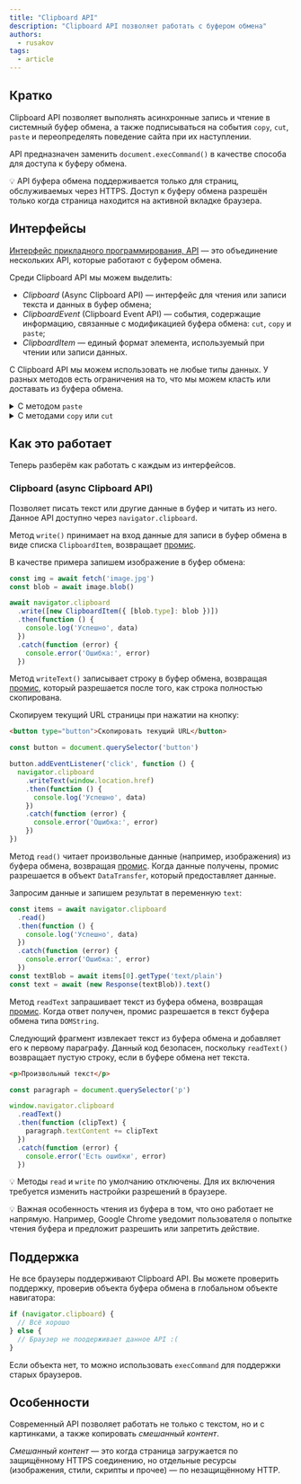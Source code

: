 ```yaml
---
title: "Clipboard API"
description: "Clipboard API позволяет работать с буфером обмена"
authors:
  - rusakov
tags:
  - article
---
```


## Кратко

Clipboard API позволяет выполнять асинхронные запись и чтение в системный буфер обмена, а также подписываться на события `copy`, `cut`, `paste` и переопределять поведение сайта при их наступлении.

API предназначен заменить `document.execCommand()` в качестве способа для доступа к буферу обмена.

<aside>

💡 API буфера обмена поддерживается только для страниц, обслуживаемых через HTTPS. Доступ к буферу обмена разрешён только когда страница находится на активной вкладке браузера.

</aside>

## Интерфейсы

[Интерфейс прикладного программирования, API](/js/api/) — это объединение нескольких API, которые работают с буфером обмена.

Среди Clipboard API мы можем выделить:

- _Clipboard_ (Async Clipboard API) — интерфейс для чтения или записи текста и данных в буфер обмена;
- _ClipboardEvent_ (Clipboard Event API) — события, содержащие информацию, связанные с модификацией буфера обмена: `cut`, `copy` и `paste`;
- _ClipboardItem_ — единый формат элемента, используемый при чтении или записи данных.

С Clipboard API мы можем использовать не любые типы данных. У разных методов есть ограничения на то, что мы можем класть или доставать из буфера обмена.

<details>
  <summary>С методом <code>paste</code></summary>

  - text/plain
  - text/uri-list
  - text/csv
  - text/css
  - text/html
  - application/xhtml+xml
  - image/png
  - image/jpg, image/jpeg
  - image/gif
  - image/svg+xml
  - application/xml, text/xml
  - application/javascript
  - application/json
  - application/octet-stream
</details>

<details>
  <summary>С методами <code>copy</code> или <code>cut</code></summary>

  - text/plain
  - text/uri-list
  - text/csv
  - text/html
  - image/svg+xml
  - application/xml, text/xml
  - application/json
</details>

## Как это работает

Теперь разберём как работать с каждым из интерфейсов.

### Clipboard (async Clipboard API)

Позволяет писать текст или другие данные в буфер и читать из него. Данное API доступно через `navigator.clipboard`.

Метод `write()` принимает на вход данные для записи в буфер обмена в виде списка `ClipboardItem`, возвращает [промис](/js/promise/).

В качестве примера запишем изображение в буфер обмена:

```js
const img = await fetch('image.jpg')
const blob = await image.blob()

await navigator.clipboard
  .write([new ClipboardItem({ [blob.type]: blob })])
  .then(function () {
    console.log('Успешно', data)
  })
  .catch(function (error) {
    console.error('Ошибка:', error)
  })
```

Метод `writeText()` записывает строку в буфер обмена, возвращая [промис](/js/promise/), который разрешается после того, как строка полностью скопирована.

Скопируем текущий URL страницы при нажатии на кнопку:

```html
<button type="button">Скопировать текущий URL</button>
```

```js
const button = document.querySelector('button')

button.addEventListener('click', function () {
  navigator.clipboard
    .writeText(window.location.href)
    .then(function () {
      console.log('Успешно', data)
    })
    .catch(function (error) {
      console.error('Ошибка:', error)
    })
})
```

Метод `read()` читает произвольные данные (например, изображения) из буфера обмена, возвращая [промис](/js/promise/). Когда данные получены, промис разрешается в объект `DataTransfer`, который предоставляет данные.

Запросим данные и запишем результат в переменную `text`:

```js
const items = await navigator.clipboard
  .read()
  .then(function () {
    console.log('Успешно', data)
  })
  .catch(function (error) {
    console.error('Ошибка:', error)
  })
const textBlob = await items[0].getType('text/plain')
const text = await (new Response(textBlob)).text()
```

Метод `readText` запрашивает текст из буфера обмена, возвращая [промис](/js/promise/). Когда ответ получен, промис разрешается в текст буфера обмена типа `DOMString`.

Следующий фрагмент извлекает текст из буфера обмена и добавляет его к первому параграфу. Данный код безопасен, поскольку `readText()` возвращает пустую строку, если в буфере обмена нет текста.

```html
<p>Произвольный текст</p>
```

```js
const paragraph = document.querySelector('p')

window.navigator.clipboard
  .readText()
  .then(function (clipText) {
    paragraph.textContent += clipText
  })
  .catch(function (error) {
    console.error('Есть ошибки', error)
  })
```

<aside>

💡 Методы `read` и `write` по умолчанию отключены. Для их включения требуется изменить настройки разрешений в браузере.

</aside>

<aside>

💡 Важная особенность чтения из буфера в том, что оно работает не напрямую. Например, Google Chrome уведомит пользователя о попытке чтения буфера и предложит разрешить или запретить действие.

</aside>

## Поддержка

Не все браузеры поддерживают Clipboard API. Вы можете проверить поддержку, проверив объекта буфера обмена в глобальном объекте навигатора:

```js
if (navigator.clipboard) {
  // Всё хорошо
} else {
  // Браузер не поодерживает данное API :(
}
```

Если объекта нет, то можно использовать `execCommand` для поддержки старых браузеров.

## Особенности

Современный API позволяет работать не только с текстом, но и с картинками, а также копировать _смешанный контент_.

_Смешанный контент_ — это когда страница загружается по защищённому HTTPS соединению, но отдельные ресурсы (изображения, стили, скрипты и прочее) — по незащищённому HTTP.
